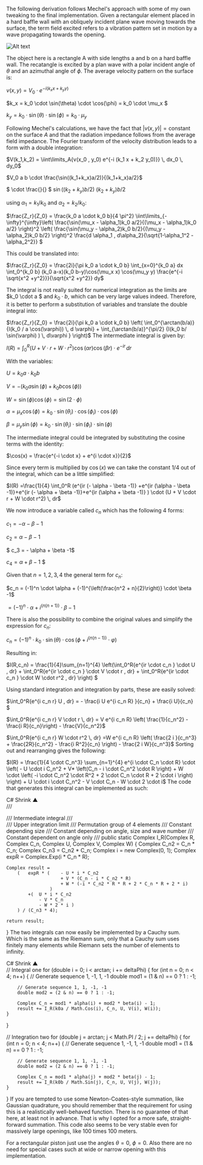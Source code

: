 The following derivation follows Mechel's approach with some of my own tweaking to the final implementation. Given a rectangular element placed in a hard baffle wall with an obliquely incident plane wave moving towards the surface, the term field excited refers to a vibration pattern set in motion by a wave propagating towards the opening.

![Alt text](relative%img.jpg?raw=true "illustration")

The object here is a rectangle A with side lengths a and b on a hard baffle wall. The recatangle is excited by a plan wave with a polar incident angle of $\theta$ and an azimuthal angle of $\phi$. The average velocity pattern on the surface is:

$v(x,y) = V_0 \cdot e^{-i(k_x x+k_y y)}$

$k_x = k_0 \cdot \sin(\theta) \cdot \cos(\phi) = k_0 \cdot \mu_x $

$k_y = k_0 \cdot \sin(\theta) \cdot \sin(\phi) = k_0 \cdot \mu_y$

Following Mechel's calculations, we have the fact that $|v(x,y)| = \text{constant}$ on the surface $A$ and that the radiation impedance follows from the average field impedance. The Fourier transform of the velocity distribution leads to a form with a double integration:

$V(k_1,k_2) = \iint\limits_A{v(x_0 , y_0) e^{-i (k_1 x + k_2 y_0)}} \, dx_0 \, dy_0$

$V_0 a b \cdot \frac{\sin((k_1+k_x)a/2)}{(k_1+k_x)a/2}$

$ \cdot \frac{}{} $
$\sin((k_2+k_y)b/2)$
$(k_2+k_y)b/2$

using $\alpha_1 = k_1/k_0$ and $\alpha_2 = k_2/k_0$:

$\frac{Z_r}{Z_0} = \frac{k_0 a \cdot k_0 b}{4 \pi^2} \iint\limits_{-\infty}^{\infty}\left( \frac{\sin(\mu_x - \alpha_1)k_0 a/2}{(\mu_x - \alpha_1)k_0 a/2} \right)^2 \left( \frac{\sin(\mu_y - \alpha_2)k_0 b/2}{(\mu_y - \alpha_2)k_0 b/2} \right)^2 \frac{d \alpha_1 \, d\alpha_2}{\sqrt{1-\alpha_1^2 -\alpha_2^2}} $

This could be translated into:

$\frac{Z_r}{Z_0} = \frac{2i}{\pi k_0 a \cdot k_0 b} \int_{x=0}^{k_0 a} dx \int_0^{k_0 b} (k_0 a-x)(k_0 b-y)\cos(\mu_x x) \cos(\mu_y y) \frac{e^{-i \sqrt{x^2 +y^2}}}{\sqrt{x^2 +y^2}} dy$

The integral is not really suited for numerical integration as the limits are $k_0 \cdot a $ and $k_0 \cdot b$, which can be very large values indeed. Therefore, it is better to perform a substitution of variables and translate the double integral into:

$\frac{Z_r}{Z_0} = \frac{2i}{\pi k_0 a \cdot k_0 b} \left( \int_0^{\arctan(b/a)}{I(k_0 / a \cos(\varphi)) \, d \varphi} + \int_{\arctan(b/a)}^{\pi/2} {I(k_0 b/ \sin(\varphi) ) \, d\varphi } \right)$
The intermediate integral is given by:

$I(R) = \int_0^R{ (U + V \cdot r + W \cdot r^2) \cos(\alpha r) \cos(\beta r) \cdot e^{-i r} \, dr}$

With the variables:

$U = k_0 a \cdot k_0 b$

$V =-(k_0 a \sin(\phi) + k_0 b \cos(\phi))$

$W = \sin(\phi) \cos(\phi) = \sin(2 \cdot \phi)$

$\alpha = \mu_x \cos(\phi) = k_0 \cdot \sin(\theta_i) \cdot \cos( \phi_i ) \cdot \cos(\phi)$

$\beta = \mu_y \sin(\phi) = k_0 \cdot \sin(\theta_i) \cdot \sin( \phi_i ) \cdot \sin(\phi)$

The intermediate integral could be integrated by substituting the cosine terms with the identity:

$\cos(x) = \frac{e^{-i \cdot x} + e^{i \cdot x}}{2}$

Since every term is multiplied by $\cos(x)$ we can take the constant $1/4$ out of the integral, which can be a little simplified:

$I(R) =\frac{1}{4} \int_0^R (e^{ir (- \alpha - \beta -1)} +e^{ir (\alpha - \beta -1)}+e^{ir (- \alpha + \beta -1)}+e^{ir (\alpha + \beta -1)} ) \cdot (U + V \cdot r + W \cdot r^2) \, dr$

We now introduce a variable called $c_n$ which has the following 4 forms:

$c_1 = - \alpha - \beta -1$

$c_2 = \alpha - \beta -1$

$ c_3 = - \alpha + \beta -1$

$c_4 = \alpha + \beta -1$ $

Given that $n=1,2,3,4$ the general term for $c_n$:

$c_n = (-1)^n \cdot \alpha + (-1)^{\left(\frac{n^2 + n}{2}\right)} \cdot \beta -1$

$= (-1)^n \cdot \alpha + i^{\left(n(n+1)\right)} \cdot \beta -1$

There is also the possibility to combine the original values and simplify the expression for $c_n$:

$c_n = (-1)^{n}\cdot k_0 \cdot \sin(\theta) \cdot \cos{\left( \phi + i^{(n(n-1))} \cdot \varphi \right)}$

Resulting in:

$I(R,c_n) = \frac{1}{4}\sum_{n=1}^{4} \left(\int_0^R{e^{ir \cdot c_n } \cdot U \, dr} + \int_0^R{e^{ir \cdot c_n } \cdot V \cdot r \, dr} + \int_0^R{e^{ir \cdot c_n } \cdot W \cdot r^2 \, dr} \right) $

Using standard integration and integration by parts, these are easily solved:

$\int_0^R{e^{i c_n r} U \, dr} = - \frac{i U e^{i c_n R} }{c_n} + \frac{i U}{c_n} $

$\int_0^R{e^{i c_n r} V \cdot r \, dr} = V e^{i c_n R} \left( \frac{1}{c_n^2} - \frac{i R}{c_n}\right) - \frac{V}{c_n^2}$

$\int_0^R{e^{i c_n r} W \cdot r^2 \, dr} =W e^{i c_n R} \left( \frac{2 i }{c_n^3} + \frac{2R}{c_n^2} - \frac{i R^2}{c_n} \right) - \frac{2 i W}{c_n^3}$
Sorting out and rearranging gives the following:

$I(R) = \frac{1}{4 \cdot C_n^3} \sum_{n=1}^{4} e^{i \cdot C_n \cdot R} \cdot \left( - U \cdot i C_n^2 + V* \left(C_n - i \cdot C_n^2 \cdot R \right) + W \cdot \left( -i \cdot C_n^2 \cdot R^2 + 2 \cdot C_n \cdot R + 2 \cdot i \right) \right) + U \cdot i \cdot C_n^2 - V \cdot C_n - W \cdot 2 \cdot i$
The code that generates this integral can be implemented as such:

C#
Shrink ▲   
/// <summary>
/// Intermediate integral
/// </summary>
/// <param name="R">Upper integration limit</param>
/// <param name="C_n">Permutation group of 4 elements</param>
/// <param name="U">Constant depending size</param>
/// <param name="V">Constant depending on angle, size and wave number</param>
/// <param name="W">Constant dependent on angle only</param>
/// <returns></returns>
public static Complex I_R(Complex R, Complex C_n, Complex U, Complex V, Complex W)
{
    Complex C_n2 = C_n * C_n;
    Complex C_n3 = C_n2 * C_n;
    Complex i = new Complex(0, 1);
    Complex expR = Complex.Exp(i * C_n * R);
    
    Complex result =
        (   expR * (    - U * i * C_n2 
                        + V * (C_n - i * C_n2 * R) 
                        + W * (-i * C_n2 * R * R + 2 * C_n * R + 2 * i)
                    )
            +(  U * i * C_n2 
                - V * C_n 
                - W * 2 * i ) 
        ) / (C_n3 * 4);
        
    return result;
    
}
The two integrals can now easily be implemented by a Cauchy sum. Which is the same as the Riemann sum, only that a Cauchy sum uses finitely many elements while Riemann sets the number of elements to infinity.

C#
Shrink ▲   
// Integral one
for (double i = 0; i < arctan; i += deltaPhi)
{
    for (int n = 0; n < 4; n++)
    {
        // Generate sequence 1, -1, 1, -1
        double mod1 = (1 & n) == 0 ? 1 : -1;
        
        // Generate sequence 1, 1, -1, -1
        double mod2 = (2 & n) == 0 ? 1 : -1;
        
        Complex C_n = mod1 * alpha(i) + mod2 * beta(i) - 1;
        result += I_R(k0a / Math.Cos(i), C_n, U, V(i), W(i));
    }
}

// Integration two
for (double j = arctan; j < Math.PI / 2; j += deltaPhi)
{
    for (int n = 0; n < 4; n++)
    {
        // Generate sequence 1, -1, 1, -1
        double mod1 = (1 & n) == 0 ? 1 : -1;
        
        // Generate sequence 1, 1, -1, -1
        double mod2 = (2 & n) == 0 ? 1 : -1;
        
        Complex C_n = mod1 * alpha(j) + mod2 * beta(j) - 1;
        result += I_R(k0b / Math.Sin(j), C_n, U, V(j), W(j));
    }
}
If you are tempted to use some Newton-Coates-style summation, like Gaussian quadrature, you should remember that the requirement for using this is a realistically well-behaved function. There is no guarantee of that here, at least not in advance. That is why I opted for a more safe, straight-forward summation. This code also seems to be very stable even for massively large openings, like 100 times 100 meters.

For a rectangular piston just use the angles $\theta = 0$, $\phi = 0$. Also there are no need for special cases such at wide or narrow opening with this implementation.
